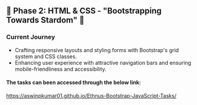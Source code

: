 ## 🎯  Phase 2: HTML & CSS - "Bootstrapping Towards Stardom" 🌠

### Current Journey

- Crafting responsive layouts and styling forms with Bootstrap's grid system and CSS classes.
- Enhancing user experience with attractive navigation bars and ensuring mobile-friendliness and accessibility.

#### The tasks can been accessed through the below link:
https://aswinpkumar01.github.io/Ethnus-Bootstrap-JavaScript-Tasks/

<br/>
